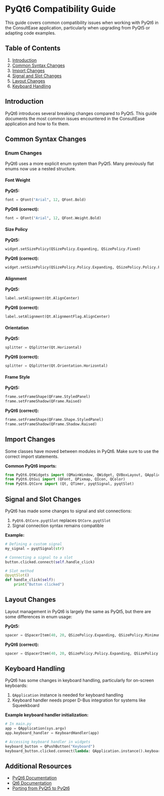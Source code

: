 # PyQt6 Compatibility Guide

This guide covers common compatibility issues when working with PyQt6 in the ConsultEase application, particularly when upgrading from PyQt5 or adapting code examples.

## Table of Contents

1. [Introduction](#introduction)
2. [Common Syntax Changes](#common-syntax-changes)
3. [Import Changes](#import-changes)
4. [Signal and Slot Changes](#signal-and-slot-changes)
5. [Layout Changes](#layout-changes)
6. [Keyboard Handling](#keyboard-handling)

## Introduction

PyQt6 introduces several breaking changes compared to PyQt5. This guide documents the most common issues encountered in the ConsultEase application and how to fix them.

## Common Syntax Changes

### Enum Changes

PyQt6 uses a more explicit enum system than PyQt5. Many previously flat enums now use a nested structure.

#### Font Weight

**PyQt5:**
```python
font = QFont("Arial", 12, QFont.Bold)
```

**PyQt6 (correct):**
```python
font = QFont("Arial", 12, QFont.Weight.Bold)
```

#### Size Policy

**PyQt5:**
```python
widget.setSizePolicy(QSizePolicy.Expanding, QSizePolicy.Fixed)
```

**PyQt6 (correct):**
```python
widget.setSizePolicy(QSizePolicy.Policy.Expanding, QSizePolicy.Policy.Fixed)
```

#### Alignment

**PyQt5:**
```python
label.setAlignment(Qt.AlignCenter)
```

**PyQt6 (correct):**
```python
label.setAlignment(Qt.AlignmentFlag.AlignCenter)
```

#### Orientation

**PyQt5:**
```python
splitter = QSplitter(Qt.Horizontal)
```

**PyQt6 (correct):**
```python
splitter = QSplitter(Qt.Orientation.Horizontal)
```

#### Frame Style

**PyQt5:**
```python
frame.setFrameShape(QFrame.StyledPanel)
frame.setFrameShadow(QFrame.Raised)
```

**PyQt6 (correct):**
```python
frame.setFrameShape(QFrame.Shape.StyledPanel)
frame.setFrameShadow(QFrame.Shadow.Raised)
```

## Import Changes

Some classes have moved between modules in PyQt6. Make sure to use the correct import statements.

**Common PyQt6 imports:**
```python
from PyQt6.QtWidgets import (QMainWindow, QWidget, QVBoxLayout, QApplication)
from PyQt6.QtGui import (QFont, QPixmap, QIcon, QColor)
from PyQt6.QtCore import (Qt, QTimer, pyqtSignal, pyqtSlot)
```

## Signal and Slot Changes

PyQt6 has made some changes to signal and slot connections:

1. `PyQt6.QtCore.pyqtSlot` replaces `QtCore.pyqtSlot`
2. Signal connection syntax remains compatible

**Example:**
```python
# Defining a custom signal
my_signal = pyqtSignal(str)

# Connecting a signal to a slot
button.clicked.connect(self.handle_click)

# Slot method
@pyqtSlot()
def handle_click(self):
    print("Button clicked")
```

## Layout Changes

Layout management in PyQt6 is largely the same as PyQt5, but there are some differences in enum usage:

**PyQt5:**
```python
spacer = QSpacerItem(40, 20, QSizePolicy.Expanding, QSizePolicy.Minimum)
```

**PyQt6 (correct):**
```python
spacer = QSpacerItem(40, 20, QSizePolicy.Policy.Expanding, QSizePolicy.Policy.Minimum)
```

## Keyboard Handling

PyQt6 has some changes in keyboard handling, particularly for on-screen keyboards:

1. `QApplication` instance is needed for keyboard handling
2. Keyboard handler needs proper D-Bus integration for systems like Squeekboard

**Example keyboard handler initialization:**
```python
# In main.py
app = QApplication(sys.argv)
app.keyboard_handler = KeyboardHandler(app)

# Accessing keyboard handler in widgets
keyboard_button = QPushButton("Keyboard")
keyboard_button.clicked.connect(lambda: QApplication.instance().keyboard_handler.toggle_keyboard())
```

## Additional Resources

- [PyQt6 Documentation](https://www.riverbankcomputing.com/static/Docs/PyQt6/)
- [Qt6 Documentation](https://doc.qt.io/qt-6/)
- [Porting from PyQt5 to PyQt6](https://www.riverbankcomputing.com/static/Docs/PyQt6/pyqt_differences.html) 